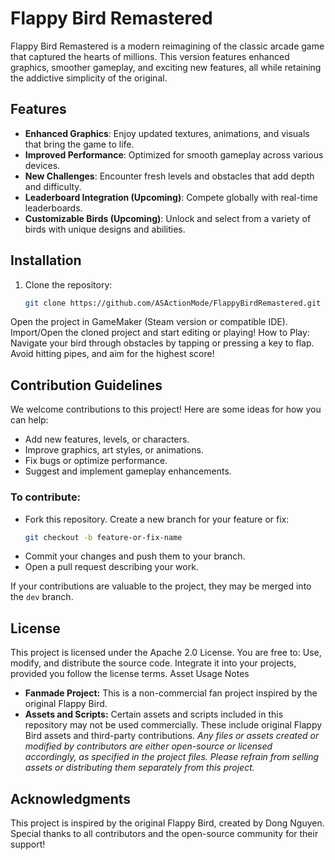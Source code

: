 # Flappy Bird Remastered

Flappy Bird Remastered is a modern reimagining of the classic arcade game that captured the hearts of millions. This version features enhanced graphics, smoother gameplay, and exciting new features, all while retaining the addictive simplicity of the original.

## Features

- **Enhanced Graphics**: Enjoy updated textures, animations, and visuals that bring the game to life.
- **Improved Performance**: Optimized for smooth gameplay across various devices.
- **New Challenges**: Encounter fresh levels and obstacles that add depth and difficulty.
- **Leaderboard Integration (Upcoming)**: Compete globally with real-time leaderboards.
- **Customizable Birds (Upcoming)**: Unlock and select from a variety of birds with unique designs and abilities.

## Installation

1. Clone the repository:
   ```bash
   git clone https://github.com/ASActionMode/FlappyBirdRemastered.git
Open the project in GameMaker (Steam version or compatible IDE).
Import/Open the cloned project and start editing or playing!
How to Play:
Navigate your bird through obstacles by tapping or pressing a key to flap. Avoid hitting pipes, and aim for the highest score!

## Contribution Guidelines
We welcome contributions to this project! Here are some ideas for how you can help:

- Add new features, levels, or characters.
- Improve graphics, art styles, or animations.
- Fix bugs or optimize performance.
- Suggest and implement gameplay enhancements.

### To contribute:

- Fork this repository.
Create a new branch for your feature or fix:
   ```bash
   git checkout -b feature-or-fix-name
- Commit your changes and push them to your branch.
- Open a pull request describing your work.

If your contributions are valuable to the project, they may be merged into the `dev` branch.

## License
This project is licensed under the Apache 2.0 License. You are free to:
Use, modify, and distribute the source code. Integrate it into your projects, provided you follow the license terms.
Asset Usage Notes
- **Fanmade Project:** This is a non-commercial fan project inspired by the original Flappy Bird.
- **Assets and Scripts:** Certain assets and scripts included in this repository may not be used commercially. These include original Flappy Bird assets and third-party contributions.
_Any files or assets created or modified by contributors are either open-source or licensed accordingly, as specified in the project files.
Please refrain from selling assets or distributing them separately from this project._
## Acknowledgments
This project is inspired by the original Flappy Bird, created by Dong Nguyen. Special thanks to all contributors and the open-source community for their support!

